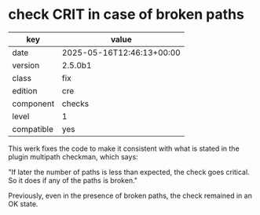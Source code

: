 [//]: # (werk v2)
# check CRIT in case of broken paths

key        | value
---------- | ---
date       | 2025-05-16T12:46:13+00:00
version    | 2.5.0b1
class      | fix
edition    | cre
component  | checks
level      | 1
compatible | yes

This werk fixes the code to make it consistent
with what is stated in the plugin multipath checkman, which says:

"If later the number of paths is less than expected, the check goes critical.
So it does if any of the paths is broken."

Previously, even in the presence of broken paths, the check remained in an OK state.
